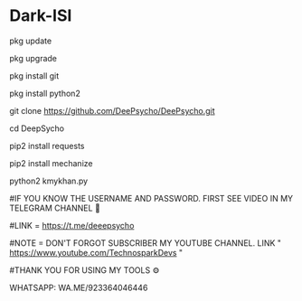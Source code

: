 # Dark-ISI
pkg update 

pkg upgrade

pkg install git

pkg install python2 

git clone https://github.com/DeePsycho/DeePsycho.git

cd DeepSycho

pip2 install requests 

pip2 install mechanize 

python2 kmykhan.py

#IF YOU KNOW THE USERNAME AND PASSWORD. FIRST SEE VIDEO IN MY TELEGRAM CHANNEL 🌸

#LINK = https://t.me/deeepsycho

#NOTE = DON'T FORGOT SUBSCRIBER MY YOUTUBE CHANNEL.
LINK " https://www.youtube.com/TechnosparkDevs "

#THANK YOU FOR USING MY TOOLS ⚙ 

WHATSAPP: WA.ME/923364046446
